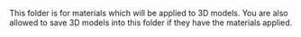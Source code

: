 This folder is for materials which will be applied to 3D models.
You are also allowed to save 3D models into this folder if they have the materials applied.
